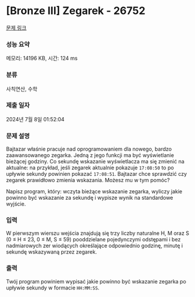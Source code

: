 # [Bronze III] Zegarek - 26752 

[문제 링크](https://www.acmicpc.net/problem/26752) 

### 성능 요약

메모리: 14196 KB, 시간: 124 ms

### 분류

사칙연산, 수학

### 제출 일자

2024년 7월 8일 01:52:04

### 문제 설명

<p>Bajtazar właśnie pracuje nad oprogramowaniem dla nowego, bardzo zaawansowanego zegarka. Jedną z jego funkcji ma być wyświetlanie bieżącej godziny. Co sekundę wskazanie wyświetlacza ma się zmienić na aktualne: na przykład, jeśli zegarek aktualnie pokazuje <code>17:08:50</code> to po upływie sekundy powinien pokazać <code>17:08:51</code>. Bajtazar chce sprawdzić czy zegarek prawidłowo zmienia wskazania. Możesz mu w tym pomóc?</p>

<p>Napisz program, który: wczyta bieżące wskazanie zegarka, wyliczy jakie powinno być wskazanie za sekundę i wypisze wynik na standardowe wyjście.</p>

### 입력 

 <p>W pierwszym wierszu wejścia znajdują się trzy liczby naturalne H, M oraz S (0 ≤ H ≤ 23, 0 ≤ M, S ≤ 59) pooddzielane pojedynczymi odstępami i bez nadmiarowych zer wiodących określające odpowiednio godzinę, minutę i sekundę wskazywaną przez zegarek.</p>

### 출력 

 <p>Twój program powiniem wypisać jakie powinno być wskazanie zegarka po upływie sekundy w formacie <code>HH:MM:SS</code>.</p>


